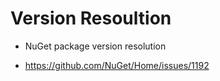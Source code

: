 # Version Resoultion

*   NuGet package version resolution

*   https://github.com/NuGet/Home/issues/1192
